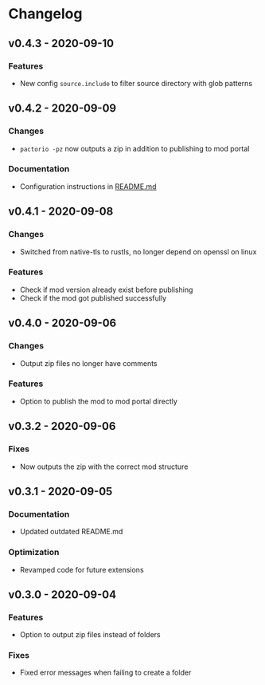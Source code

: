 # Changelog


## v0.4.3 - 2020-09-10

### Features
- New config `source.include` to filter source directory with glob patterns


## v0.4.2 - 2020-09-09

### Changes
- `pactorio -pz` now outputs a zip in addition to publishing to mod portal

### Documentation
- Configuration instructions in [README.md](https://github.com/figsoda/pactorio/blob/master/README.md)


## v0.4.1 - 2020-09-08

### Changes
- Switched from native-tls to rustls, no longer depend on openssl on linux

### Features
- Check if mod version already exist before publishing
- Check if the mod got published successfully


## v0.4.0 - 2020-09-06

### Changes
- Output zip files no longer have comments

### Features
- Option to publish the mod to mod portal directly


## v0.3.2 - 2020-09-06

### Fixes
- Now outputs the zip with the correct mod structure


## v0.3.1 - 2020-09-05

### Documentation
- Updated outdated README.md

### Optimization
- Revamped code for future extensions


## v0.3.0 - 2020-09-04

### Features
- Option to output zip files instead of folders

### Fixes
- Fixed error messages when failing to create a folder
